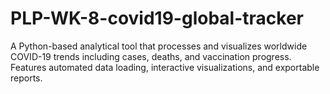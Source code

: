 # PLP-WK-8-covid19-global-tracker
 A Python-based analytical tool that processes and visualizes worldwide COVID-19 trends including cases, deaths, and vaccination progress. Features automated data loading, interactive visualizations, and exportable reports.
